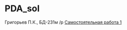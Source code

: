 # PDA_sol
Григорьев П.К., БД-231м 
/p [Самостоятельная работа 1](main/Самостоятельная_работа_1.ipynb)
